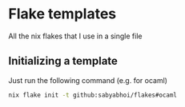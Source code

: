 # Flake templates 

All the nix flakes that I use in a single file

## Initializing a template 

Just run the following command (e.g. for ocaml)

```bash
nix flake init -t github:sabyabhoi/flakes#ocaml
```
